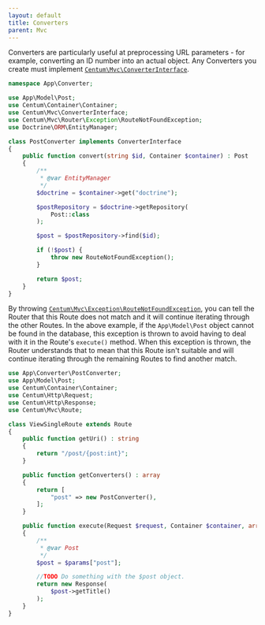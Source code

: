 ```yaml
---
layout: default
title: Converters
parent: Mvc
---
```




Converters are particularly useful at preprocessing URL parameters - for example, converting an ID number into an actual object.
Any Converters you create must implement [`Centum\Mvc\ConverterInterface`](https://github.com/SidRoberts/centum/blob/development/src/Mvc/ConverterInterface.php).

```php
namespace App\Converter;

use App\Model\Post;
use Centum\Container\Container;
use Centum\Mvc\ConverterInterface;
use Centum\Mvc\Router\Exception\RouteNotFoundException;
use Doctrine\ORM\EntityManager;

class PostConverter implements ConverterInterface
{
    public function convert(string $id, Container $container) : Post
    {
        /**
         * @var EntityManager
         */
        $doctrine = $container->get("doctrine");

        $postRepository = $doctrine->getRepository(
            Post::class
        );

        $post = $postRepository->find($id);

        if (!$post) {
            throw new RouteNotFoundException();
        }

        return $post;
    }
}
```

By throwing [`Centum\Mvc\Exception\RouteNotFoundException`](https://github.com/SidRoberts/centum/blob/development/src/Mvc/Exception/RouteNotFoundException.php), you can tell the Router that this Route does not match and it will continue iterating through the other Routes.
In the above example, if the `App\Model\Post` object cannot be found in the database, this exception is thrown to avoid having to deal with it in the Route's `execute()` method.
When this exception is thrown, the Router understands that to mean that this Route isn't suitable and will continue iterating through the remaining Routes to find another match.

```php
use App\Converter\PostConverter;
use App\Model\Post;
use Centum\Container\Container;
use Centum\Http\Request;
use Centum\Http\Response;
use Centum\Mvc\Route;

class ViewSingleRoute extends Route
{
    public function getUri() : string
    {
        return "/post/{post:int}";
    }

    public function getConverters() : array
    {
        return [
            "post" => new PostConverter(),
        ];
    }

    public function execute(Request $request, Container $container, array $params) : Response
    {
        /**
         * @var Post
         */
        $post = $params["post"];

        //TODO Do something with the $post object.
        return new Response(
            $post->getTitle()
        );
    }
}
```
